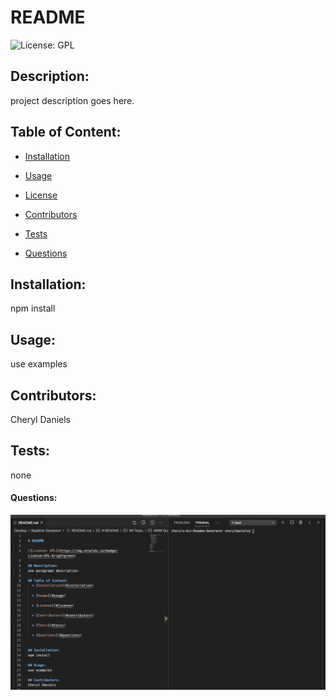 
# README

![License: GPL](https://img.shields.io/badge/License-GPL-brightgreen)

## Description: 
project description goes here.

## Table of Content:
  * [Installation](#installation)

  * [Usage](#usage)

  * [License](#license)

  * [Contributors](#contributors)

  * [Tests](#tests)

  * [Questions](#questions)


## Installation:
npm install

## Usage:
use examples 

## Contributors:
Cheryl Daniels

## Tests:
none

#### Questions:



![](demo.gif)


